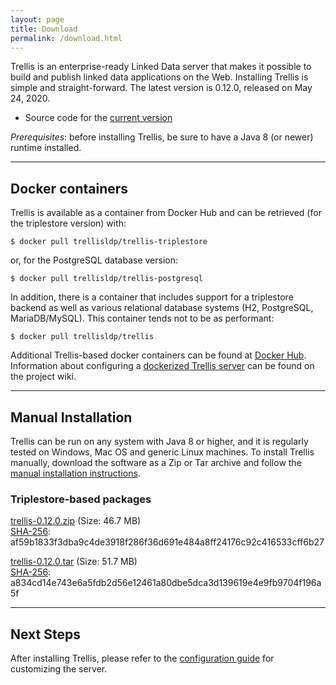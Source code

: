 ```yaml
---
layout: page
title: Download
permalink: /download.html
---
```


Trellis is an enterprise-ready Linked Data server that makes it possible to build and publish linked data applications on the Web.
Installing Trellis is simple and straight-forward. The latest version is 0.12.0, released on May 24, 2020.

  * Source code for the [current version](https://github.com/trellis-ldp/trellis/releases/latest)

_Prerequisites_: before installing Trellis, be sure to have a Java 8 (or newer) runtime installed.

---

## Docker containers

Trellis is available as a container from Docker Hub and can be retrieved (for the triplestore
version) with:

    $ docker pull trellisldp/trellis-triplestore

or, for the PostgreSQL database version:

    $ docker pull trellisldp/trellis-postgresql

In addition, there is a container that includes support for a triplestore backend as well as various relational
database systems (H2, PostgreSQL, MariaDB/MySQL). This container tends not to be as performant:

    $ docker pull trellisldp/trellis

Additional Trellis-based docker containers can be found at [Docker Hub](https://hub.docker.com/u/trellisldp).
Information about configuring a [dockerized Trellis
server](https://github.com/trellis-ldp/trellis/wiki/Dockerized-Trellis) can be found on the project wiki.

---

## Manual Installation

Trellis can be run on any system with Java 8 or higher, and it is regularly
tested on Windows, Mac OS and generic Linux machines. To install Trellis
manually, download the software as a Zip or Tar archive and follow the
[manual installation instructions](https://github.com/trellis-ldp/trellis/wiki/Manual-Installation).

### Triplestore-based packages

[trellis-0.12.0.zip](https://www.trellisldp.org/downloads/trellis/trellis-0.12.0.zip)
(Size: 46.7 MB)  
[SHA-256](https://www.trellisldp.org/downloads/trellis/trellis-0.12.0.zip.sha256): af59b1833f3dba9c4de3918f286f36d691e484a8ff24176c92c416533cff6b27

[trellis-0.12.0.tar](https://www.trellisldp.org/downloads/trellis/trellis-0.12.0.tar)
(Size: 51.7 MB)  
[SHA-256](https://www.trellisldp.org/downloads/trellis/trellis-0.12.0.tar.sha256): a834cd14e743e6a5fdb2d56e12461a80dbe5dca3d139619e4e9fb9704f196a5f

---

## Next Steps

After installing Trellis, please refer to the [configuration guide](https://github.com/trellis-ldp/trellis/wiki/App-Configuration-Guide)
for customizing the server.

